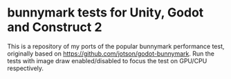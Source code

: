 # bunnymark tests for Unity, Godot and Construct 2

This is a repository of my ports of the popular bunnymark performance test, originally based on https://github.com/jotson/godot-bunnymark.  Run the tests with image draw enabled/disabled to focus the test on GPU/CPU respectively.

